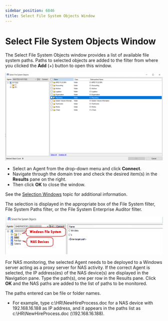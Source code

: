 ```yaml
---
sidebar_position: 6846
title: Select File System Objects Window
---
```


# Select File System Objects Window

The Select File System Objects window provides a list of available file system paths. Paths to selected objects are added to the filter from where you clicked the **Add** (+) button to open this window.

![Select File System Objects Window](../../../../../../../../static/images/ThreatPrevention_7.5/Content/Resources/Images/ThreatPrevention/Policies/SelectionWindows/FileSystemObjects.png "Select File System Objects Window")

* Select an Agent from the drop-down menu and click **Connect**.
* Navigate through the domain tree and check the desired item(s) in the **Results** pane on the right.
* Then click **OK** to close the window.

See the [Selection Windows](Overview "Selection Windows") topic for additional information.

The selection is displayed in the appropriate box of the File System filter, File System Paths filter, or the File System Enterprise Auditor filter.

![Select File System Objects Window - NAS Device added](../../../../../../../../static/images/ThreatPrevention_7.5/Content/Resources/Images/ThreatPrevention/Policies/SelectionWindows/FileSystemObjectsNAS.png "Select File System Objects Window - NAS Device added")

For NAS monitoring, the selected Agent needs to be deployed to a Windows server acting as a proxy server for NAS activity. If the correct Agent is selected, the IP address(es) of the NAS device(s) are displayed in the Navigation pane. Type the path(s), one per row in the Results pane. Click **OK** and the NAS paths are added to the list of paths to be monitored.

The paths entered can be file or folder names.

* For example, type c:\HR\NewHireProcess.doc for a NAS device with 192.168.16.188 as IP address, and it appears in the paths list as c:\HR\NewHireProcess.doc (\192.168.16.188).